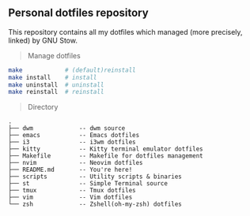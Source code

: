 ## Personal dotfiles repository

This repository contains all my dotfiles which managed (more precisely, linked) by GNU Stow.

> Manage dotfiles

```bash
make            # (default)reinstall
make install    # install
make uninstall  # uninstall
make reinstall  # reinstall
```

> Directory

```Plaintext
.
├── dwm             -- dwm source
├── emacs           -- Emacs dotfiles
├── i3              -- i3wm dotfiles
├── kitty           -- Kitty terminal emulator dotfiles
├── Makefile        -- Makefile for dotfiles management
├── nvim            -- Neovim dotfiles
├── README.md       -- You're here!
├── scripts         -- Utility scripts & binaries
├── st              -- Simple Terminal source
├── tmux            -- Tmux dotfiles
├── vim             -- Vim dotfiles
└── zsh             -- Zshell(oh-my-zsh) dotfiles
```

